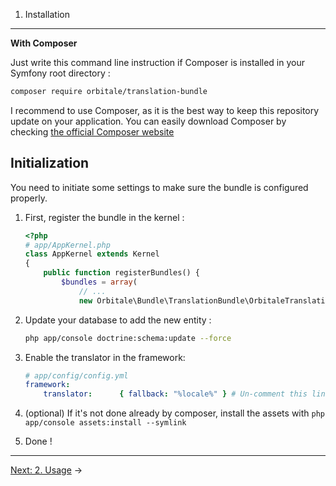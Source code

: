 1. Installation
---------------

**With Composer**

Just write this command line instruction if Composer is installed in your Symfony root directory :

```sh
composer require orbitale/translation-bundle
```

I recommend to use Composer, as it is the best way to keep this repository update on your application.
You can easily download Composer by checking [the official Composer website](http://getcomposer.org/)

Initialization
-----------------

You need to initiate some settings to make sure the bundle is configured properly. 

1. First, register the bundle in the kernel :

    ```php
    <?php
    # app/AppKernel.php
    class AppKernel extends Kernel
    {
        public function registerBundles() {
            $bundles = array(
                // ...
                new Orbitale\Bundle\TranslationBundle\OrbitaleTranslationBundle(),// Registers Orbitale TranslationBundle
    
    ```

2. Update your database to add the new entity :

    ```bash
    php app/console doctrine:schema:update --force
    ```

4. Enable the translator in the framework:

	```yml
	# app/config/config.yml
	framework:
	    translator:      { fallback: "%locale%" } # Un-comment this line to enable the translator
	```

5. (optional) If it's not done already by composer, install the assets with `php app/console assets:install --symlink`

6. Done !

***

[Next: 2. Usage](/Resources/doc/2-usage.md) →